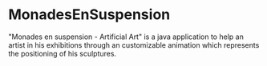 # MonadesEnSuspension
"Monades en suspension - Artificial Art" is a java application to help an artist in his exhibitions through an customizable animation which represents the positioning of his sculptures.
